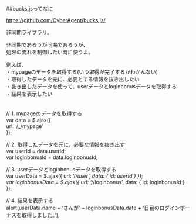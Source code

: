##bucks.jsってなに  
  
https://github.com/CyberAgent/bucks.js/  
  
非同期ライブラリ。  　
  
非同期であろうが同期であろうが、  
処理の流れを制御したい時に使うよ。    
  
例えば、  
・mypageのデータを取得する(いつ取得が完了するかわかんない)  
・取得したデータを元に、必要とする情報を抜き出したい  
・抜き出したデータを使って、userデータとloginbonusデータを取得する  
・結果を表示したい  
　　
  
// 1. mypageのデータを取得する  
var data = $.ajax({  
  url: ‘/_/mypage’  
});  
  
// 2. 取得したデータを元に、必要な情報を抜き出す  
var userId = data.userId;  
var loginbonusId = data.loginbonusId;  
  
// 3. userデータとloginbonusデータを取得する  
var userData = $.ajax({ url: ‘/_/user’, data: { id: userId } });  
var loginbonusData = $.ajax({ url: ‘/_/loginbonus’, data: { id: loginbonusId } });  
  
// 4. 結果を表示する  
alert(userData.name + ‘さんが’ + loginbonusData.date + ‘日目のログインボーナスを取得しました。’);  

